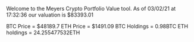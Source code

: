 Welcome to the Meyers Crypto Portfolio Value tool. 
As of 03/02/21 at 17:32:36 our valuation is $83393.01 

BTC Price = $48189.7
 ETH Price = $1491.09
BTC Holdings = 0.98BTC
 ETH holdings = 24.255477532ETH 
